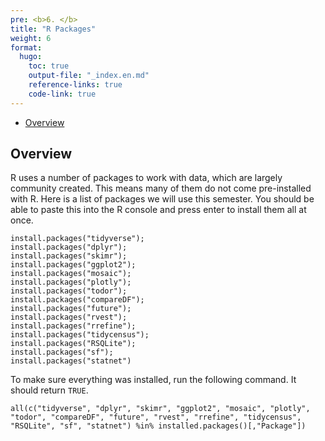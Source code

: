 ```yaml
---
pre: <b>6. </b>
title: "R Packages"
weight: 6
format:
  hugo:
    toc: true
    output-file: "_index.en.md"
    reference-links: true
    code-link: true
---
```




-   [Overview][]

## Overview

R uses a number of packages to work with data, which are largely community created. This means many of them do not come pre-installed with R. Here is a list of packages we will use this semester. You should be able to paste this into the R console and press enter to install them all at once.

    install.packages("tidyverse");
    install.packages("dplyr");
    install.packages("skimr");
    install.packages("ggplot2");
    install.packages("mosaic");
    install.packages("plotly");
    install.packages("todor");
    install.packages("compareDF");
    install.packages("future");
    install.packages("rvest");
    install.packages("rrefine");
    install.packages("tidycensus");
    install.packages("RSQLite");
    install.packages("sf");
    install.packages("statnet")

To make sure everything was installed, run the following command. It should return `TRUE`.

    all(c("tidyverse", "dplyr", "skimr", "ggplot2", "mosaic", "plotly", "todor", "compareDF", "future", "rvest", "rrefine", "tidycensus", "RSQLite", "sf", "statnet") %in% installed.packages()[,"Package"])

  [Overview]: #overview
